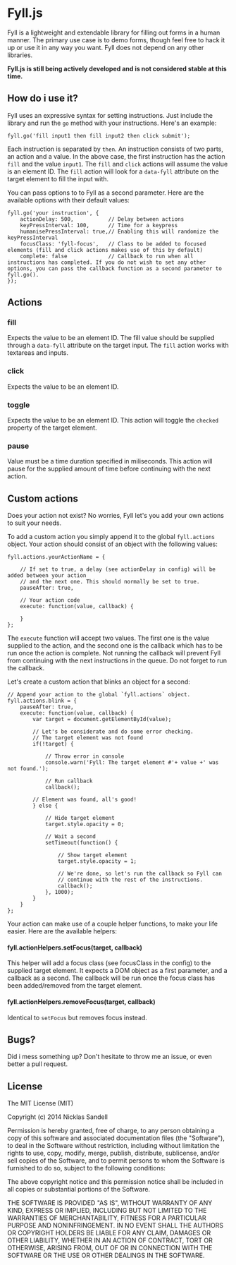 # Fyll.js

Fyll is a lightweight and extendable library for filling out forms in a human manner. The primary use case is to demo forms, though feel free to hack it up or use it in any way you want. Fyll does not depend on any other libraries.

**Fyll.js is still being actively developed and is not considered stable at this time.**

## How do i use it?

Fyll uses an expressive syntax for setting instructions. Just include the library and run the `go` method with your instructions. Here's an example:

    fyll.go('fill input1 then fill input2 then click submit');
    
Each instruction is separated by `then`. An instruction consists of two parts, an action and a value. In the above case, the first instruction has the action `fill` and the value `input1`. The `fill` and `click` actions will assume the value is an element ID. The `fill` action will look for a `data-fyll` attribute on the target element to fill the input with.

You can pass options to to Fyll as a second parameter. Here are the available options with their default values:

    fyll.go('your instruction', {
        actionDelay: 500,           // Delay between actions
        keyPressInterval: 100,      // Time for a keypress
        humanisePressInterval: true,// Enabling this will randomize the keyPressInterval
        focusClass: 'fyll-focus',   // Class to be added to focused elements (fill and click actions makes use of this by default)
        complete: false             // Callback to run when all instructions has completed. If you do not wish to set any other options, you can pass the callback function as a second parameter to fyll.go().
    });

## Actions

### fill
Expects the value to be an element ID. The fill value should be supplied through a `data-fyll` attribute on the target input. The `fill` action works with textareas and inputs.

### click
Expects the value to be an element ID. 

### toggle
Expects the value to be an element ID. This action will toggle the `checked` property of the target element.

### pause
Value must be a time duration specified in miliseconds. This action will pause for the supplied amount of time before continuing with the next action.

## Custom actions
Does your action not exist? No worries, Fyll let's you add your own actions to suit your needs.

To add a custom action you simply append it to the global `fyll.actions` object. Your action should consist of an object with the following values:

    fyll.actions.yourActionName = {
    
        // If set to true, a delay (see actionDelay in config) will be added between your action
        // and the next one. This should normally be set to true.
        pauseAfter: true,
        
        // Your action code
        execute: function(value, callback) {
            
        }
    };

The `execute` function will accept two values. The first one is the value supplied to the action, and the second one is the callback which has to be run once the action is complete. Not running the callback will prevent Fyll from continuing with the next instructions in the queue. Do not forget to run the callback.

Let's create a custom action that blinks an object for a second:

    // Append your action to the global `fyll.actions` object.
	fyll.actions.blink = {
		pauseAfter: true,
		execute: function(value, callback) {
			var target = document.getElementById(value);

			// Let's be considerate and do some error checking.
			// The target element was not found
			if(!target) {

				// Throw error in console
				console.warn('Fyll: The target element #'+ value +' was not found.');

				// Run callback
				callback();

			// Element was found, all's good!
			} else {

				// Hide target element
				target.style.opacity = 0;

				// Wait a second
				setTimeout(function() {

					// Show target element
					target.style.opacity = 1;

					// We're done, so let's run the callback so Fyll can
					// continue with the rest of the instructions.
					callback();
				}, 1000);
			}
		}
	};
	
Your action can make use of a couple helper functions, to make your life easier. Here are the available helpers:

#### fyll.actionHelpers.setFocus(target, callback)
This helper will add a focus class (see focusClass in the config) to the supplied target element. It expects a DOM object as a first parameter, and a callback as a second. The callback will be run once the focus class has been added/removed from the target element.

#### fyll.actionHelpers.removeFocus(target, callback)
Identical to `setFocus` but removes focus instead.

## Bugs?
Did i mess something up? Don't hesitate to throw me an issue, or even better a pull request.

## License
The MIT License (MIT)

Copyright (c) 2014 Nicklas Sandell

Permission is hereby granted, free of charge, to any person obtaining a copy
of this software and associated documentation files (the "Software"), to deal
in the Software without restriction, including without limitation the rights
to use, copy, modify, merge, publish, distribute, sublicense, and/or sell
copies of the Software, and to permit persons to whom the Software is
furnished to do so, subject to the following conditions:

The above copyright notice and this permission notice shall be included in all
copies or substantial portions of the Software.

THE SOFTWARE IS PROVIDED "AS IS", WITHOUT WARRANTY OF ANY KIND, EXPRESS OR
IMPLIED, INCLUDING BUT NOT LIMITED TO THE WARRANTIES OF MERCHANTABILITY,
FITNESS FOR A PARTICULAR PURPOSE AND NONINFRINGEMENT. IN NO EVENT SHALL THE
AUTHORS OR COPYRIGHT HOLDERS BE LIABLE FOR ANY CLAIM, DAMAGES OR OTHER
LIABILITY, WHETHER IN AN ACTION OF CONTRACT, TORT OR OTHERWISE, ARISING FROM,
OUT OF OR IN CONNECTION WITH THE SOFTWARE OR THE USE OR OTHER DEALINGS IN THE
SOFTWARE.
